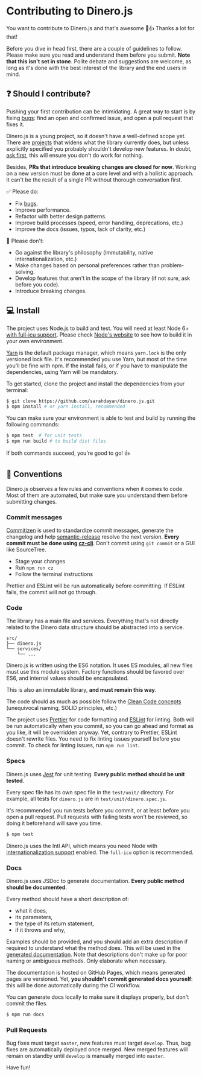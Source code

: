 # Contributing to Dinero.js

You want to contribute to Dinero.js and that's awesome 🎉👍 Thanks a lot for that!

Before you dive in head first, there are a couple of guidelines to follow. Please make sure you read and understand them before you submit. **Note that this isn't set in stone**. Polite debate and suggestions are welcome, as long as it's done with the best interest of the library and the end users in mind.

## ❓ Should I contribute?

Pushing your first contribution can be intimidating. A great way to start is by fixing [bugs][dinero:issues]: find an open and confirmed issue, and open a pull request that fixes it.

Dinero.js is a young project, so it doesn't have a well-defined scope yet. There are [projects][dinero:projects] that widens what the library currently does, but unless explicitly specified you probably shouldn't develop new features. In doubt, [ask first][dinero:issues], this will ensure you don't do work for nothing.

Besides, **PRs that introduce breaking changes are closed for now**. Working on a new version must be done at a core level and with a holistic approach. It can't be the result of a single PR without thorough conversation first.

✅ Please do:

- Fix [bugs][dinero:issues].
- Improve performance.
- Refactor with better design patterns.
- Improve build processes (speed, error handling, deprecations, etc.)
- Improve the docs (issues, typos, lack of clarity, etc.)

🚫 Please don't:

- Go against the library's philosophy (immutability, native internationalization, etc.)
- Make changes based on personal preferences rather than problem-solving.
- Develop features that aren't in the scope of the library (if not sure, ask before you code).
- Introduce breaking changes.

## 💻 Install

The project uses Node.js to build and test. You will need at least Node 6+ [with full-icu support][node:full-icu]. Please check [Node's website][node] to see how to build it in your own environment.

[Yarn][yarn] is the default package manager, which means `yarn.lock` is the only versioned lock file. It's recommended you use Yarn, but most of the time you'll be fine with npm. If the install fails, or if you have to manipulate the dependencies, using Yarn will be mandatory.

To get started, clone the project and install the dependencies from your terminal:

```sh
$ git clone https://github.com/sarahdayan/dinero.js.git
$ npm install # or yarn install, recommended
```

You can make sure your environment is able to test and build by running the following commands:

```sh
$ npm test  # for unit tests
$ npm run build # to build dist files
```

If both commands succeed, you're good to go! 👍

## 📖 Conventions

Dinero.js observes a few rules and conventions when it comes to code. Most of them are automated, but make sure you understand them before submitting changes.

### Commit messages

[Commitizen][github:commitizen] is used to standardize commit messages, generate the changelog and help [semantic-release][github:semantic-release] resolve the next version. **Every commit must be done using [cz-cli][github:cz-cli]**. Don't commit using `git commit` or a GUI like SourceTree.

- Stage your changes
- Run `npm run cz`
- Follow the terminal instructions

Prettier and ESLint will be run automatically before committing. If ESLint fails, the commit will not go through.

### Code

The library has a main file and services. Everything that's not directly related to the Dinero data structure should be abstracted into a service.

```
src/
├── dinero.js
└── services/
    └── ...
```

Dinero.js is written using the ES6 notation. It uses ES modules, all new files must use this module system. Factory functions should be favored over ES6, and internal values should be encapsulated.

This is also an immutable library, **and must remain this way**.

The code should as much as possible follow the [Clean Code concepts][github:clean-code] (unequivocal naming, SOLID principles, etc.)

The project uses [Prettier][prettier] for code formatting and [ESLint][eslint] for linting. Both will be run automatically when you commit, so you can go ahead and format as you like, it will be overridden anyway. Yet, contrary to Prettier, ESLint doesn't rewrite files. You need to fix linting issues yourself before you commit. To check for linting issues, run `npm run lint`.

### Specs

Dinero.js uses [Jest][jest] for unit testing. **Every public method should be unit tested**.

Every spec file has its own spec file in the `test/unit/` directory. For example, all tests for `dinero.js` are in `test/unit/dinero.spec.js`.

It's recommended you run tests before you commit, or at least before you open a pull request. Pull requests with failing tests won't be reviewed, so doing it beforehand will save you time.

```sh
$ npm test
```

Dinero.js uses the Intl API, which means you need Node with [internationalization support][node:full-icu] enabled. The `full-icu` option is recommended.

### Docs

Dinero.js uses JSDoc to generate documentation. **Every public method should be documented**.

Every method should have a short description of:

- what it does,
- its parameters,
- the type of its return statement,
- if it throws and why,

Examples should be provided, and you should add an extra description if required to understand what the method does. This will be used in the [generated documentation][dinero:docs]. Note that descriptions don't make up for poor naming or ambiguous methods. Only elaborate when necessary.

The documentation is hosted on GitHub Pages, which means generated pages are versioned. Yet, **you shouldn't commit generated docs yourself**: this will be done automatically during the CI workflow.

You can generate docs locally to make sure it displays properly, but don't commit the files.

```sh
$ npm run docs
```

### Pull Requests

Bug fixes must target `master`, new features must target `develop`. Thus, bug fixes are automatically deployed once merged. New merged features will remain on standby until `develop` is manually merged into `master`.

Have fun!

[dinero:issues]: https://github.com/sarahdayan/dinero.js/issues
[dinero:projects]: https://github.com/sarahdayan/dinero.js/projects
[yarn]: https://yarnpkg.com
[prettier]: http://prettier.io
[eslint]: http://eslint.org
[jest]: https://facebook.github.io/jest
[node]: https://nodejs.org
[node:full-icu]: https://nodejs.org/api/intl.html#intl_embed_the_entire_icu_full_icu
[dinero:docs]: https://sarahdayan.github.io/dinero.js/
[github:clean-code]: https://github.com/ryanmcdermott/clean-code-javascript
[github:commitizen]: https://github.com/commitizen
[github:semantic-release]: https://github.com/semantic-release/semantic-release
[github:cz-cli]: https://github.com/commitizen/cz-cli
